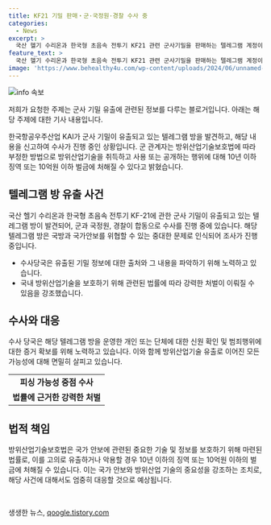 ```yaml
---
title: KF21 기밀 판매‧군·국정원·경찰 수사 중
categories:
  - News
excerpt: >
  국산 헬기 수리온과 한국형 초음속 전투기 KF21 관련 군사기밀을 판매하는 텔레그램 계정이 국내에서 발견되어 군, 국정원, 경찰이 합동 수사에 나섰다. 국방산업 KAI는 해당 텔레그램방을 국군방첩사령부와 국정원에 신고했으며, 수사 당국은 개설자 신원과 유출된 군사기밀에 대한 조사를 진행 중이다. 방위산업기술보호법에 따르면 부정 행위시 10년 이하 징역 또는 10억원 이하 벌금이 부과된다.
feature_text: >
  국산 헬기 수리온과 한국형 초음속 전투기 KF21 관련 군사기밀을 판매하는 텔레그램 계정이 국내에서 발견되어 군, 국정원, 경찰이 합동 수사에 나섰다. 국방산업 KAI는 해당 텔레그램방을 국군방첩사령부와 국정원에 신고했으며, 수사 당국은 개설자 신원과 유출된 군사기밀에 대한 조사를 진행 중이다. 방위산업기술보호법에 따르면 부정 행위시 10년 이하 징역 또는 10억원 이하 벌금이 부과된다.
image: 'https://www.behealthy4u.com/wp-content/uploads/2024/06/unnamed-file.png'
---
```


<p><img src="https://www.behealthy4u.com/wp-content/uploads/2024/06/unnamed-file.png" alt="info 속보" /></p>

<p>저희가 요청한 주제는 군사 기밀 유출에 관련된 정보를 다루는 블로거입니다. 아래는 해당 주제에 대한 기사 내용입니다.</p>

<p data-ke-size="size16">한국항공우주산업 KAI가 군사 기밀이 유출되고 있는 텔레그램 방을 발견하고, 해당 내용을 신고하여 수사가 진행 중인 상황입니다. 군 관계자는 방위산업기술보호법에 따라 부정한 방법으로 방위산업기술을 취득하고 사용 또는 공개하는 행위에 대해 10년 이하 징역 또는 10억원 이하 벌금에 처해질 수 있다고 밝혔습니다.</p>

<h2 data-ke-size="size26">텔레그램 방 유출 사건</h2>

<p data-ke-size="size16">국산 헬기 수리온과 한국형 초음속 전투기 KF-21에 관한 군사 기밀이 유출되고 있는 텔레그램 방이 발견되어, 군과 국정원, 경찰이 합동으로 수사를 진행 중에 있습니다. 해당 텔레그램 방은 국방과 국가안보를 위협할 수 있는 중대한 문제로 인식되어 조사가 진행 중입니다.</p>

<ul>
    <li>수사당국은 유출된 기밀 정보에 대한 출처와 그 내용을 파악하기 위해 노력하고 있습니다.</li>
    <li>국내 방위산업기술을 보호하기 위해 관련된 법률에 따라 강력한 처벌이 이뤄질 수 있음을 강조했습니다.</li>
</ul>

<h2 data-ke-size="size26">수사와 대응</h2>

<p data-ke-size="size16">수사 당국은 해당 텔레그램 방을 운영한 개인 또는 단체에 대한 신원 확인 및 범죄행위에 대한 증거 확보를 위해 노력하고 있습니다. 이와 함께 방위산업기술 유출로 이어진 모든 가능성에 대해 면밀히 살피고 있습니다.</p>

<table>
    <tr>
        <td style="text-align: center; height: 17px;"><b>피싱 가능성 중점 수사</b></td>
    </tr>
    <tr>
        <td style="text-align: center; height: 17px;"><b>법률에 근거한 강력한 처벌</b></td>
    </tr>
</table>

<h2 data-ke-size="size26">법적 책임</h2>

<p data-ke-size="size16">방위산업기술보호법은 국가 안보에 관련된 중요한 기술 및 정보를 보호하기 위해 마련된 법률로, 이를 고의로 유출하거나 악용할 경우 10년 이하의 징역 또는 10억원 이하의 벌금에 처해질 수 있습니다. 이는 국가 안보와 방위산업 기술의 중요성을 강조하는 조치로, 해당 사건에 대해서도 엄중히 대응할 것으로 예상됩니다.</p>

<p data-ke-size="size16">&nbsp;</p>
생생한 뉴스, <a href="https://qoogle.tistory.com" rel="dofollow">qoogle.tistory.com</a>


